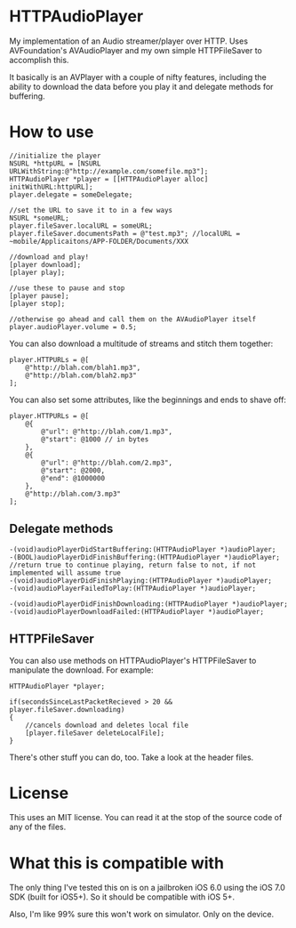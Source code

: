 HTTPAudioPlayer
========

My implementation of an Audio streamer/player over HTTP. Uses AVFoundation's AVAudioPlayer and my own simple HTTPFileSaver to accomplish this.

It basically is an AVPlayer with a couple of nifty features, including the ability to download the data before you play it and delegate methods for buffering.

# How to use

```objc
//initialize the player
NSURL *httpURL = [NSURL URLWithString:@"http://example.com/somefile.mp3"];
HTTPAudioPlayer *player = [[HTTPAudioPlayer alloc] initWithURL:httpURL];
player.delegate = someDelegate;

//set the URL to save it to in a few ways
NSURL *someURL;
player.fileSaver.localURL = someURL;
player.fileSaver.documentsPath = @"test.mp3"; //localURL = ~mobile/Applicaitons/APP-FOLDER/Documents/XXX

//download and play!
[player download];
[player play];

//use these to pause and stop
[player pause];
[player stop];

//otherwise go ahead and call them on the AVAudioPlayer itself
player.audioPlayer.volume = 0.5;

```

You can also download a multitude of streams and stitch them together:

```objc
player.HTTPURLs = @[
    @"http://blah.com/blah1.mp3",
    @"http://blah.com/blah2.mp3"
];
```
You can also set some attributes, like the beginnings and ends to shave off:
```objc
player.HTTPURLs = @[
    @{
        @"url": @"http://blah.com/1.mp3",
        @"start": @1000 // in bytes
    }, 
    @{
        @"url": @"http://blah.com/2.mp3",
        @"start": @2000,
        @"end": @1000000
    },
    @"http://blah.com/3.mp3"
];
```

## Delegate methods

```objc
-(void)audioPlayerDidStartBuffering:(HTTPAudioPlayer *)audioPlayer;
-(BOOL)audioPlayerDidFinishBuffering:(HTTPAudioPlayer *)audioPlayer; //return true to continue playing, return false to not, if not implemented will assume true
-(void)audioPlayerDidFinishPlaying:(HTTPAudioPlayer *)audioPlayer;
-(void)audioPlayerFailedToPlay:(HTTPAudioPlayer *)audioPlayer;

-(void)audioPlayerDidFinishDownloading:(HTTPAudioPlayer *)audioPlayer;
-(void)audioPlayerDownloadFailed:(HTTPAudioPlayer *)audioPlayer;

```

## HTTPFileSaver

You can also use methods on HTTPAudioPlayer's HTTPFileSaver to manipulate the download. For example:

```objc
HTTPAudioPlayer *player;

if(secondsSinceLastPacketRecieved > 20 && player.fileSaver.downloading)
{
    //cancels download and deletes local file
    [player.fileSaver deleteLocalFile];
}

```

There's other stuff you can do, too. Take a look at the header files.

# License

This uses an MIT license. You can read it at the stop of the source code of any of the files.

# What this is compatible with

The only thing I've tested this on is on a jailbroken iOS 6.0 using the iOS 7.0 SDK (built for iOS5+). So it should be compatible with iOS 5+.

Also, I'm like 99% sure this won't work on simulator. Only on the device.
